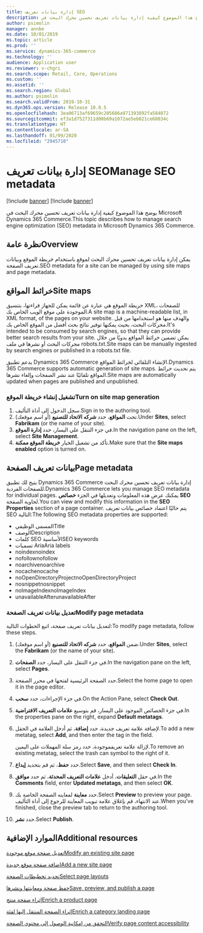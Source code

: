 ```yaml
---
title: إدارة بيانات تعريف SEO
description: يوضح هذا الموضوع كيفية إدارة بيانات تعريف تحسين محرك البحث في Microsoft Dynamics 365 Commerce.
author: psimolin
manager: annbe
ms.date: 10/01/2019
ms.topic: article
ms.prod: ''
ms.service: dynamics-365-commerce
ms.technology: ''
audience: Application user
ms.reviewer: v-chgri
ms.search.scope: Retail, Core, Operations
ms.custom: ''
ms.assetid: ''
ms.search.region: Global
ms.author: psimolin
ms.search.validFrom: 2019-10-31
ms.dyn365.ops.version: Release 10.0.5
ms.openlocfilehash: 3ea06713af69659c205686a971393892fa584072
ms.sourcegitcommit: ef3a1d7527311d00b69a1072ae5eb021ce68034c
ms.translationtype: HT
ms.contentlocale: ar-SA
ms.lasthandoff: 01/09/2020
ms.locfileid: "2945710"
---
```

# <a name="manage-seo-metadata"></a><span data-ttu-id="c68a6-103">إدارة بيانات تعريف SEO</span><span class="sxs-lookup"><span data-stu-id="c68a6-103">Manage SEO metadata</span></span>

[!include [banner](includes/preview-banner.md)]
[!include [banner](includes/banner.md)]

<span data-ttu-id="c68a6-104">يوضح هذا الموضوع كيفية إدارة بيانات تعريف تحسين محرك البحث في Microsoft Dynamics 365 Commerce.</span><span class="sxs-lookup"><span data-stu-id="c68a6-104">This topic describes how to manage search engine optimization (SEO) metadata in Microsoft Dynamics 365 Commerce.</span></span>

## <a name="overview"></a><span data-ttu-id="c68a6-105">نظرة عامة</span><span class="sxs-lookup"><span data-stu-id="c68a6-105">Overview</span></span>

<span data-ttu-id="c68a6-106">يمكن إدارة بيانات تعريف تحسين محرك البحث لموقع باستخدام خريطة الموقع وبيانات تعريف الصفحة.</span><span class="sxs-lookup"><span data-stu-id="c68a6-106">SEO metadata for a site can be managed by using site maps and page metadata.</span></span>
    
## <a name="site-maps"></a><span data-ttu-id="c68a6-107">خرائط المواقع</span><span class="sxs-lookup"><span data-stu-id="c68a6-107">Site maps</span></span>

<span data-ttu-id="c68a6-108">خريطة الموقع هي عبارة عن قائمة يمكن للجهاز قراءتها، بتنسيق XML، للصفحات الموجودة على موقع الويب الخاص بك.</span><span class="sxs-lookup"><span data-stu-id="c68a6-108">A site map is a machine-readable list, in XML format, of the pages on your website.</span></span> <span data-ttu-id="c68a6-109">والهدف منها هو استخدامها من قبل محركات البحث، بحيث يمكنها توفير نتائج بحث أفضل من الموقع الخاص بك.</span><span class="sxs-lookup"><span data-stu-id="c68a6-109">It's intended to be consumed by search engines, so that they can provide better search results from your site.</span></span> <span data-ttu-id="c68a6-110">يمكن تضمين خرائط المواقع يدويًا من خلال محركات البحث أو نشرها في ملف robots.txt.</span><span class="sxs-lookup"><span data-stu-id="c68a6-110">Site maps can be manually ingested by search engines or published in a robots.txt file.</span></span>

<span data-ttu-id="c68a6-111">يدعم تطبيق Dynamics 365 Commerce الإنشاء التلقائي لخرائط المواقع.</span><span class="sxs-lookup"><span data-stu-id="c68a6-111">Dynamics 365 Commerce supports automatic generation of site maps.</span></span> <span data-ttu-id="c68a6-112">يتم تحديث خرائط المواقع تلقائيًا عند نشر الصفحات وإلغاء نشرها.</span><span class="sxs-lookup"><span data-stu-id="c68a6-112">Site maps are automatically updated when pages are published and unpublished.</span></span>

### <a name="turn-on-site-map-generation"></a><span data-ttu-id="c68a6-113">تشغيل إنشاء خريطة الموقع</span><span class="sxs-lookup"><span data-stu-id="c68a6-113">Turn on site map generation</span></span>

1. <span data-ttu-id="c68a6-114">سجل الدخول إلى أداة التأليف.</span><span class="sxs-lookup"><span data-stu-id="c68a6-114">Sign in to the authoring tool.</span></span>
1. <span data-ttu-id="c68a6-115">تحت **المواقع**، حدد **شركه الاتحاد للتصنيع** (أو اسم موقعك).</span><span class="sxs-lookup"><span data-stu-id="c68a6-115">Under **Sites**, select **Fabrikam** (or the name of your site).</span></span>
1. <span data-ttu-id="c68a6-116">في جزء التنقل علي اليسار، حدد **إدارة الموقع**.</span><span class="sxs-lookup"><span data-stu-id="c68a6-116">In the navigation pane on the left, select **Site Management**.</span></span>
1. <span data-ttu-id="c68a6-117">تأكد من تشغيل الخيار **خريطة الموقع ممكنة**.</span><span class="sxs-lookup"><span data-stu-id="c68a6-117">Make sure that the **Site maps enabled** option is turned on.</span></span>

## <a name="page-metadata"></a><span data-ttu-id="c68a6-118">بيانات تعريف الصفحة</span><span class="sxs-lookup"><span data-stu-id="c68a6-118">Page metadata</span></span>

<span data-ttu-id="c68a6-119">يتيح لك تطبيق Dynamics 365 Commerce إدارة بيانات تعريف تحسين محرك البحث للصفحات الفردية.</span><span class="sxs-lookup"><span data-stu-id="c68a6-119">Dynamics 365 Commerce lets you manage SEO metadata for individual pages.</span></span> <span data-ttu-id="c68a6-120">يمكنك عرض هذه المعلومات وتعديلها في الجزء **خصائص SEO** لحاوية الصفحة.</span><span class="sxs-lookup"><span data-stu-id="c68a6-120">You can view and modify this information in the **SEO Properties** section of a page container.</span></span> <span data-ttu-id="c68a6-121">يتم حاليًا اعتماد خصائص بيانات تعريف SEO التالية:</span><span class="sxs-lookup"><span data-stu-id="c68a6-121">The following SEO metadata properties are supported:</span></span>

- <span data-ttu-id="c68a6-122">المسمى الوظيفي</span><span class="sxs-lookup"><span data-stu-id="c68a6-122">Title</span></span>
- <span data-ttu-id="c68a6-123">‏‏الوصف</span><span class="sxs-lookup"><span data-stu-id="c68a6-123">Description</span></span>
- <span data-ttu-id="c68a6-124">كلمات SEO الأساسية</span><span class="sxs-lookup"><span data-stu-id="c68a6-124">SEO keywords</span></span>
- <span data-ttu-id="c68a6-125">تسميات Aria</span><span class="sxs-lookup"><span data-stu-id="c68a6-125">Aria labels</span></span>
- <span data-ttu-id="c68a6-126">noindex</span><span class="sxs-lookup"><span data-stu-id="c68a6-126">noindex</span></span>
- <span data-ttu-id="c68a6-127">nofollow</span><span class="sxs-lookup"><span data-stu-id="c68a6-127">nofollow</span></span>
- <span data-ttu-id="c68a6-128">noarchive</span><span class="sxs-lookup"><span data-stu-id="c68a6-128">noarchive</span></span>
- <span data-ttu-id="c68a6-129">nocache</span><span class="sxs-lookup"><span data-stu-id="c68a6-129">nocache</span></span>
- <span data-ttu-id="c68a6-130">noOpenDirectoryProject</span><span class="sxs-lookup"><span data-stu-id="c68a6-130">noOpenDirectoryProject</span></span>
- <span data-ttu-id="c68a6-131">nosnippet</span><span class="sxs-lookup"><span data-stu-id="c68a6-131">nosnippet</span></span>
- <span data-ttu-id="c68a6-132">noImageIndex</span><span class="sxs-lookup"><span data-stu-id="c68a6-132">noImageIndex</span></span>
- <span data-ttu-id="c68a6-133">unavailableAfter</span><span class="sxs-lookup"><span data-stu-id="c68a6-133">unavailableAfter</span></span>

### <a name="modify-page-metadata"></a><span data-ttu-id="c68a6-134">تعديل بيانات تعريف الصفحة</span><span class="sxs-lookup"><span data-stu-id="c68a6-134">Modify page metadata</span></span>

<span data-ttu-id="c68a6-135">لتعديل بيانات تعريف صفحة، اتبع الخطوات التالية:</span><span class="sxs-lookup"><span data-stu-id="c68a6-135">To modify page metadata, follow these steps.</span></span>

1. <span data-ttu-id="c68a6-136">ضمن **المواقع**، حدد **شركه الاتحاد للتصنيع** (أو اسم موقعك).</span><span class="sxs-lookup"><span data-stu-id="c68a6-136">Under **Sites**, select the **Fabrikam** (or the name of your site).</span></span>
1. <span data-ttu-id="c68a6-137">في جزء التنقل على اليسار، حدد **الصفحات**.</span><span class="sxs-lookup"><span data-stu-id="c68a6-137">In the navigation pane on the left, select **Pages**.</span></span>
1. <span data-ttu-id="c68a6-138">حدد الصفحة الرئيسية لفتحها في محرر الصفحة.</span><span class="sxs-lookup"><span data-stu-id="c68a6-138">Select the home page to open it in the page editor.</span></span>
1. <span data-ttu-id="c68a6-139">في جزء الإجراءات، حدد **سحب**.</span><span class="sxs-lookup"><span data-stu-id="c68a6-139">On the Action Pane, select **Check Out**.</span></span>
1. <span data-ttu-id="c68a6-140">في جزء الخصائص الموجود على اليسار، قم بتوسيع **علامات التعريف الافتراضية**.</span><span class="sxs-lookup"><span data-stu-id="c68a6-140">In the properties pane on the right, expand **Default metatags**.</span></span>
1. <span data-ttu-id="c68a6-141">لإضافة علامة تعريف جديدة، حدد **إضافة**، ثم أدخل العلامة في الحقل.</span><span class="sxs-lookup"><span data-stu-id="c68a6-141">To add a new metatag, select **Add**, and then enter the tag in the field.</span></span>

    <span data-ttu-id="c68a6-142">لإزالة علامة تعريفموجودة، حدد رمز سلة المهملات على اليمين.</span><span class="sxs-lookup"><span data-stu-id="c68a6-142">To remove an existing metatag, select the trash can symbol to the right of it.</span></span>

1. <span data-ttu-id="c68a6-143">حدد **حفظ**، ثم قم بتحديد **إيداع**.</span><span class="sxs-lookup"><span data-stu-id="c68a6-143">Select **Save**, and then select **Check In**.</span></span>
1. <span data-ttu-id="c68a6-144">في حقل **التعليقات**، أدخل **علامات التعريف المحدثة**، ثم حدد **موافق**.</span><span class="sxs-lookup"><span data-stu-id="c68a6-144">In the **Comments** field, enter **Updated metatags**, and then select **OK**.</span></span>
1. <span data-ttu-id="c68a6-145">حدد **معاينة** لمعاينه الصفحة الخاصة بك.</span><span class="sxs-lookup"><span data-stu-id="c68a6-145">Select **Preview** to preview your page.</span></span> <span data-ttu-id="c68a6-146">عند الانتهاء، قم بإغلاق علامة تبويب المعاينة للرجوع إلى أداة التأليف.</span><span class="sxs-lookup"><span data-stu-id="c68a6-146">When you've finished, close the preview tab to return to the authoring tool.</span></span>
1. <span data-ttu-id="c68a6-147">حدد **نشر**.</span><span class="sxs-lookup"><span data-stu-id="c68a6-147">Select **Publish**.</span></span>

## <a name="additional-resources"></a><span data-ttu-id="c68a6-148">الموارد الإضافية</span><span class="sxs-lookup"><span data-stu-id="c68a6-148">Additional resources</span></span>

[<span data-ttu-id="c68a6-149">تعديل صفحة موقع موجودة</span><span class="sxs-lookup"><span data-stu-id="c68a6-149">Modify an existing site page</span></span>](modify-existing-page.md)

[<span data-ttu-id="c68a6-150">إضافة صفحة موقع جديدة</span><span class="sxs-lookup"><span data-stu-id="c68a6-150">Add a new site page</span></span>](add-new-page.md)

[<span data-ttu-id="c68a6-151">تحديد تخطيطات الصفحة</span><span class="sxs-lookup"><span data-stu-id="c68a6-151">Select page layouts</span></span>](select-page-layouts.md)

[<span data-ttu-id="c68a6-152">حفظ صفحة ومعاينتها ونشرها</span><span class="sxs-lookup"><span data-stu-id="c68a6-152">Save, preview, and publish a page</span></span>](save-preview-publish-page.md)

[<span data-ttu-id="c68a6-153">إثراء صفحة منتج</span><span class="sxs-lookup"><span data-stu-id="c68a6-153">Enrich a product page</span></span>](enrich-product-page.md)

[<span data-ttu-id="c68a6-154">إثراء الصفحة المنتقل إليها‬ لفئة</span><span class="sxs-lookup"><span data-stu-id="c68a6-154">Enrich a category landing page</span></span>](enrich-category-page.md)

[<span data-ttu-id="c68a6-155">التحقق من إمكانية الوصول إلى محتوي الصفحة</span><span class="sxs-lookup"><span data-stu-id="c68a6-155">Verify page content accessibility</span></span>](verify-accessibility.md)

